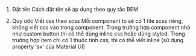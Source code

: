 1. Đặt tên
   Cách đặt tên sẽ áp dụng theo quy tắc BEM

2. Quy ước
   Viết css theo scss
   Mỗi component to sẽ có 1 file scss riêng, không viết css vào trong component.
   Trong trường hợp component nhỏ như custom button thì có thể dùng inline css hoặc dùng styled.
   Trong trường hợp item chỉ có 1 thuộc tính css, thì có thể viết inline (sử dụng property 'sx' của Material UI)
